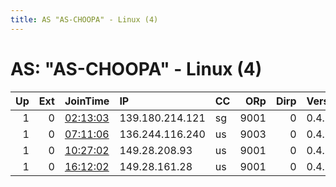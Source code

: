 ```yaml
---
title: AS "AS-CHOOPA" - Linux (4)
---
```


# AS: "AS-CHOOPA" - Linux (4)

|   Up |   Ext | JoinTime                                                                                              | IP              | CC   |   ORp |   Dirp | Version   | Contact   | Nickname    |   eFamMembers |
|-----:|------:|:------------------------------------------------------------------------------------------------------|:----------------|:-----|------:|-------:|:----------|:----------|:------------|--------------:|
|    1 |     0 | [02:13:03](https://nusenu.github.io/OrNetStats/w/relay/A9CF6B20B5974A9DF9F790772DF0ADC9AD3C8BE5.html) | 139.180.214.121 | sg   |  9001 |      0 | 0.4.6.8   | None      | solidwatter |             1 |
|    1 |     0 | [07:11:06](https://nusenu.github.io/OrNetStats/w/relay/A27811FAF42D197CC598745224D5C0B4D8930C68.html) | 136.244.116.240 | us   |  9003 |      0 | 0.4.6.8   | None      | NewNickname |             1 |
|    1 |     0 | [10:27:02](https://nusenu.github.io/OrNetStats/w/relay/958E8438CB7D5E35201BE6E770E555C900CCAAFD.html) | 149.28.208.93   | us   |  9001 |      0 | 0.4.6.8   | None      | sumanways   |             1 |
|    1 |     0 | [16:12:02](https://nusenu.github.io/OrNetStats/w/relay/CA171110AE47AFD8B7E794E8DCAB22C50012310E.html) | 149.28.161.28   | us   |  9001 |      0 | 0.4.6.8   | None      | fndifferent |             1 |
